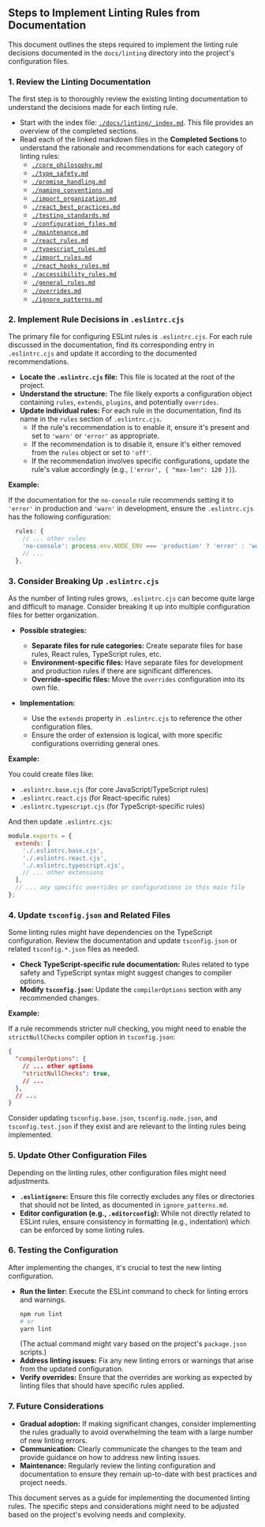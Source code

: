 ## Steps to Implement Linting Rules from Documentation

This document outlines the steps required to implement the linting rule decisions documented in the `docs/linting` directory into the project's configuration files.

### 1. Review the Linting Documentation

The first step is to thoroughly review the existing linting documentation to understand the decisions made for each linting rule.

-   Start with the index file: [`./docs/linting/_index.md`](./_index.md). This file provides an overview of the completed sections.
-   Read each of the linked markdown files in the **Completed Sections** to understand the rationale and recommendations for each category of linting rules:
    -   [`./core_philosophy.md`](./core_philosophy.md)
    -   [`./type_safety.md`](./type_safety.md)
    -   [`./promise_handling.md`](./promise_handling.md)
    -   [`./naming_conventions.md`](./naming_conventions.md)
    -   [`./import_organization.md`](./import_organization.md)
    -   [`./react_best_practices.md`](./react_best_practices.md)
    -   [`./testing_standards.md`](./testing_standards.md)
    -   [`./configuration_files.md`](./configuration_files.md)
    -   [`./maintenance.md`](./maintenance.md)
    -   [`./react_rules.md`](./react_rules.md)
    -   [`./typescript_rules.md`](./typescript_rules.md)
    -   [`./import_rules.md`](./import_rules.md)
    -   [`./react_hooks_rules.md`](./react_hooks_rules.md)
    -   [`./accessibility_rules.md`](./accessibility_rules.md)
    -   [`./general_rules.md`](./general_rules.md)
    -   [`./overrides.md`](./overrides.md)
    -   [`./ignore_patterns.md`](./ignore_patterns.md)

### 2. Implement Rule Decisions in `.eslintrc.cjs`

The primary file for configuring ESLint rules is `.eslintrc.cjs`. For each rule discussed in the documentation, find its corresponding entry in `.eslintrc.cjs` and update it according to the documented recommendations.

-   **Locate the `.eslintrc.cjs` file:** This file is located at the root of the project.
-   **Understand the structure:** The file likely exports a configuration object containing `rules`, `extends`, `plugins`, and potentially `overrides`.
-   **Update individual rules:**  For each rule in the documentation, find its name in the `rules` section of `.eslintrc.cjs`.
    -   If the rule's recommendation is to enable it, ensure it's present and set to `'warn'` or `'error'` as appropriate.
    -   If the recommendation is to disable it, ensure it's either removed from the `rules` object or set to `'off'`.
    -   If the recommendation involves specific configurations, update the rule's value accordingly (e.g., `['error', { "max-len": 120 }]`).

**Example:**

If the documentation for the `no-console` rule recommends setting it to `'error'` in production and `'warn'` in development, ensure the `.eslintrc.cjs` has the following configuration:

```javascript
  rules: {
    // ... other rules
    'no-console': process.env.NODE_ENV === 'production' ? 'error' : 'warn',
    // ...
  },
```

### 3. Consider Breaking Up `.eslintrc.cjs`

As the number of linting rules grows, `.eslintrc.cjs` can become quite large and difficult to manage. Consider breaking it up into multiple configuration files for better organization.

-   **Possible strategies:**
    -   **Separate files for rule categories:** Create separate files for base rules, React rules, TypeScript rules, etc.
    -   **Environment-specific files:** Have separate files for development and production rules if there are significant differences.
    -   **Override-specific files:**  Move the `overrides` configuration into its own file.

-   **Implementation:**
    -   Use the `extends` property in `.eslintrc.cjs` to reference the other configuration files.
    -   Ensure the order of extension is logical, with more specific configurations overriding general ones.

**Example:**

You could create files like:

-   `.eslintrc.base.cjs` (for core JavaScript/TypeScript rules)
-   `.eslintrc.react.cjs` (for React-specific rules)
-   `.eslintrc.typescript.cjs` (for TypeScript-specific rules)

And then update `.eslintrc.cjs`:

```javascript
module.exports = {
  extends: [
    './.eslintrc.base.cjs',
    './.eslintrc.react.cjs',
    './.eslintrc.typescript.cjs',
    // ... other extensions
  ],
  // ... any specific overrides or configurations in this main file
};
```

### 4. Update `tsconfig.json` and Related Files

Some linting rules might have dependencies on the TypeScript configuration. Review the documentation and update `tsconfig.json` or related `tsconfig.*.json` files as needed.

-   **Check TypeScript-specific rule documentation:**  Rules related to type safety and TypeScript syntax might suggest changes to compiler options.
-   **Modify `tsconfig.json`:** Update the `compilerOptions` section with any recommended changes.

**Example:**

If a rule recommends stricter null checking, you might need to enable the `strictNullChecks` compiler option in `tsconfig.json`:

```json
{
  "compilerOptions": {
    // ... other options
    "strictNullChecks": true,
    // ...
  },
  // ...
}
```

Consider updating `tsconfig.base.json`, `tsconfig.node.json`, and `tsconfig.test.json` if they exist and are relevant to the linting rules being implemented.

### 5. Update Other Configuration Files

Depending on the linting rules, other configuration files might need adjustments.

-   **`.eslintignore`:** Ensure this file correctly excludes any files or directories that should not be linted, as documented in `ignore_patterns.md`.
-   **Editor configuration (e.g., `.editorconfig`):**  While not directly related to ESLint rules, ensure consistency in formatting (e.g., indentation) which can be enforced by some linting rules.

### 6. Testing the Configuration

After implementing the changes, it's crucial to test the new linting configuration.

-   **Run the linter:** Execute the ESLint command to check for linting errors and warnings.
    ```bash
    npm run lint
    # or
    yarn lint
    ```
    (The actual command might vary based on the project's `package.json` scripts.)
-   **Address linting issues:** Fix any new linting errors or warnings that arise from the updated configuration.
-   **Verify overrides:** Ensure that the overrides are working as expected by linting files that should have specific rules applied.

### 7. Future Considerations

-   **Gradual adoption:** If making significant changes, consider implementing the rules gradually to avoid overwhelming the team with a large number of new linting errors.
-   **Communication:** Clearly communicate the changes to the team and provide guidance on how to address new linting issues.
-   **Maintenance:** Regularly review the linting configuration and documentation to ensure they remain up-to-date with best practices and project needs.

This document serves as a guide for implementing the documented linting rules. The specific steps and considerations might need to be adjusted based on the project's evolving needs and complexity.
